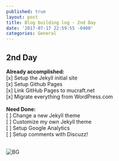 ```yaml
---
published: true
layout: post
title: Blog building log - 2nd Day
date: '2017-07-17 22:59:55 -0400'
categories: General
---
```



## 2nd Day

**Already accomplished:** <br>
[x] Setup the Jekyll initial site <br>
[x] Setup Github Pages <br>
[x] Link GitHub Pages to mucraft.net <br>
[x] Migrate everything from WordPress.com <br>
 <br>
**Need Done:** <br>
[ ] Change a new Jekyll theme <br>
[ ] Customize my own Jekyll theme <br>
[ ] Setup Google Analytics <br>
[ ] Setup comments with Discuzz! <br>
 <br>




![BG]({{site.baseurl}}/_posts/design-header.jpg)

